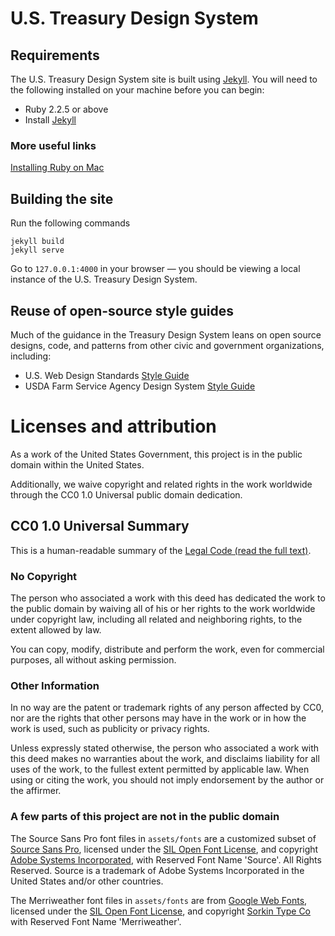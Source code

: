 # U.S. Treasury Design System

## Requirements

The U.S. Treasury Design System site is built using [Jekyll](https://jekyllrb.com). You will need to the following installed on your machine before you can begin:
* Ruby 2.2.5 or above
* Install [Jekyll](https://jekyllrb.com/docs/installation/)

### More useful links
[Installing Ruby on Mac](https://jekyllrb.com/docs/installation/macos/)

## Building the site

Run the following commands
```
jekyll build
jekyll serve
```
Go to `127.0.0.1:4000` in your browser — you should be viewing a local instance of the U.S. Treasury Design System.

## Reuse of open-source style guides

Much of the guidance in the Treasury Design System leans on open source designs, code, and patterns from other civic and government organizations, including:

* U.S. Web Design Standards [Style Guide](https://designsystem.digital.gov/)
* USDA Farm Service Agency Design System [Style Guide](http://usda-fsa.github.io/fsa-design-system/)



# Licenses and attribution
As a work of the United States Government, this project is in the public domain within the United States.

Additionally, we waive copyright and related rights in the work worldwide through the CC0 1.0 Universal public domain dedication.

## CC0 1.0 Universal Summary

This is a human-readable summary of the [Legal Code (read the full text)](https://creativecommons.org/publicdomain/zero/1.0/legalcode).

### No Copyright

The person who associated a work with this deed has dedicated the work to the public domain by waiving all of his or her rights to the work worldwide under copyright law, including all related and neighboring rights, to the extent allowed by law.

You can copy, modify, distribute and perform the work, even for commercial purposes, all without asking permission.

### Other Information

In no way are the patent or trademark rights of any person affected by CC0, nor are the rights that other persons may have in the work or in how the work is used, such as publicity or privacy rights.

Unless expressly stated otherwise, the person who associated a work with this deed makes no warranties about the work, and disclaims liability for all uses of the work, to the fullest extent permitted by applicable law. When using or citing the work, you should not imply endorsement by the author or the affirmer.

### A few parts of this project are not in the public domain

The Source Sans Pro font files in `assets/fonts` are a customized subset of [Source Sans Pro](https://github.com/adobe-fonts/source-sans-pro), licensed under the [SIL Open Font License](http://scripts.sil.org/cms/scripts/page.php?item_id=OFL), and copyright [Adobe Systems Incorporated](http://www.adobe.com), with Reserved Font Name 'Source'. All Rights Reserved. Source is a trademark of Adobe Systems Incorporated in the United States and/or other countries.

The Merriweather font files in `assets/fonts` are from [Google Web Fonts](https://www.google.com/fonts#UsePlace:use/Collection:Merriweather:400,300,400italic,700,700italic), licensed under the [SIL Open Font License](http://scripts.sil.org/cms/scripts/page.php?item_id=OFL), and copyright [Sorkin Type Co](www.sorkintype.com) with Reserved Font Name 'Merriweather'.
